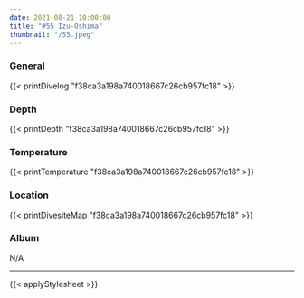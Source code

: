 ```yaml
---
date: 2021-08-21 10:00:00
title: "#55 Izu-Oshima"
thumbnail: "/55.jpeg"
---
```


### General

{{< printDivelog "f38ca3a198a740018667c26cb957fc18" >}}

### Depth

{{< printDepth "f38ca3a198a740018667c26cb957fc18" >}}

### Temperature

{{< printTemperature "f38ca3a198a740018667c26cb957fc18" >}}

### Location

{{< printDivesiteMap "f38ca3a198a740018667c26cb957fc18" >}}

### Album

N/A

---

{{< applyStylesheet >}}
